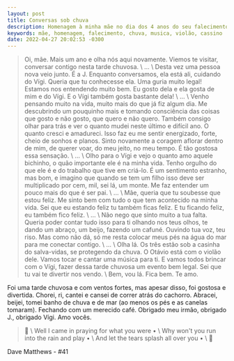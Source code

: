 ```yaml
---
layout: post
title: Conversas sob chuva
description: Homenagem à minha mãe no dia dos 4 anos do seu falecimento.
keywords: mãe, homenagem, falecimento, chuva, musica, violão, cassino
date: 2022-04-27 20:02:53 -0300
---
```


> Oi, mãe. Mais um ano e olha nós aqui novamente. Viemos te visitar, conversar contigo nesta tarde chuvosa. \\
> ... \\
> Desta vez uma pessoa nova veio junto. É a J. Enquanto conversamos, ela está ali, cuidando do Vígi. Queria que tu conhecesse ela. Uma guria muito legal! Estamos nos entendendo muito bem. Eu gosto dela e ela gosta de mim e do Vígi. E o Vígi também gosta bastante dela! \\
> ... \\
> Venho pensando muito na vida, muito mais do que já fiz algum dia. Me descubrindo um pouquinho mais e tomando consciência das coisas que gosto e não gosto, que quero e não quero. Também consigo olhar para trás e ver o quanto mudei neste último e difícil ano. O quanto cresci e amadureci. Isso faz eu me sentir energizado, forte, cheio de sonhos e planos. Sinto novamente a coragem aflorar dentro de mim, de querer voar, do meu jeito, no meu tempo. É tão gostosa essa sensação. \\
> ... \\
> Olho para o Vígi e vejo o quanto amo aquele bichinho, o quão importante ele é na minha vida. Tenho orgulho do que ele é e do trabalho que tive em criá-lo. É um sentimento estranho, mas bom, e imagino que quando se tem um filho isso deve ser multiplicado por cem, mil, sei lá, um monte. Me faz entender um pouco mais do que é ser pai. \\
> ... \\
> Mãe, queria que tu soubesse que estou feliz. Me sinto bem com tudo o que tem acontecido na minha vida. Sei que eu estando feliz tu também ficas feliz. E tu ficando feliz, eu também fico feliz. \\
> ... \\
> Não nego que sinto muito a tua falta. Queria poder contar tudo isso para ti olhando nos teus olhos, te dando um abraço, um beijo, fazendo um cafuné. Ouvindo tua voz, teu riso. Mas como não dá, só me resta colocar meus pés na água do mar para me conectar contigo. \\
> ... \\
> Olha lá. Os três estão sob a casinha do salva-vidas, se protegendo da chuva. O Otávio está com o violão dele. Vamos tocar e cantar uma música para ti. E vamos todos brincar com o Vígi, fazer dessa tarde chuvosa um evento bem legal. Sei que tu vai te divertir nos vendo. \\
> Bem, vou lá. Fica bem.
> Te amo.

Foi uma tarde chuvosa e com ventos fortes, mas apesar disso, foi gostosa e divertida. Chorei, ri, cantei e cansei de correr atrás do cachorro. Abracei, beijei, tomei banho de chuva e de mar (ao menos os pés e as canelas tomaram). Fechando com um merecido café. Obrigado meu irmão, obrigado J., obrigado Vígi. Amo vocês.

> &#127932; \\
Well I came in praying for what you were • \\
Why won't you run into the rain and play • \\
And let the tears splash all over you • \\
&#127932;

Dave Matthews - #41
